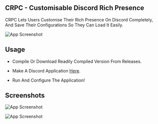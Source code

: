 
## CRPC - Customisable Discord Rich Presence

CRPC Lets Users Customise Their Rich Presence On Discord Completely, And Save Their Configurations So They Can Load It Easily.

![App Screenshot](https://cdn.upload.systems/uploads/YnNPzjYr.png)

## Usage

- Compile Or Download Readily Compiled Version From Releases.
    
- Make A Discord Application [Here](https://discord.com/developers/applications).

- Run And Configure The Application!

## Screenshots

![App Screenshot](https://cdn.upload.systems/uploads/MQp5O5ip.png)

![App Screenshot](https://cdn.upload.systems/uploads/Th65wD7m.png)

